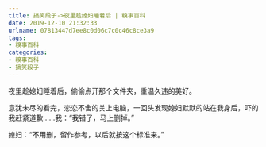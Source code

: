 ```yaml
---
title: 搞笑段子->夜里趁媳妇睡着后 | 糗事百科
date: 2019-12-10 21:32:33
urlname: 07813447d7ee8c0d06c7c0c46c8ce3a9
tags: 
- 糗事百科
categories:
- 糗事百科
- 搞笑段子
---
```

夜里趁媳妇睡着后，偷偷点开那个文件夹，重温久违的美好。

意犹未尽的看完，恋恋不舍的关上电脑，一回头发现媳妇默默的站在我身后，吓的我赶紧道歉……我：“我错了，马上删掉。”

媳妇：“不用删，留作参考，以后就按这个标准来。”


